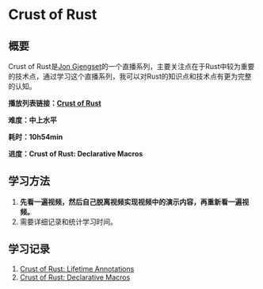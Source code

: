 # Crust of Rust

## 概要

Crust of Rust是[Jon Gjengset](https://www.youtube.com/channel/UC_iD0xppBwwsrM9DegC5cQQ)的一个直播系列，主要关注点在于Rust中较为重要的技术点，通过学习这个直播系列，我可以对Rust的知识点和技术点有更为完整的认知。

**播放列表链接：[Crust of Rust](https://www.youtube.com/watch?v=rAl-9HwD858&list=PLqbS7AVVErFiWDOAVrPt7aYmnuuOLYvOa)**

**难度：中上水平**

**耗时：10h54min**

**进度：Crust of Rust: Declarative Macros**

## 学习方法

1. **先看一遍视频，然后自己脱离视频实现视频中的演示内容，再重新看一遍视频。**
2. 需要详细记录和统计学习时间。

## 学习记录
1. [Crust of Rust: Lifetime Annotations](./Lifetime%20Annotations/Readme.md)
2. [Crust of Rust: Declarative Macros](./Declarative%20Macros/Readme.md)
